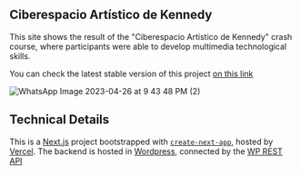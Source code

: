 ## Ciberespacio Artístico de Kennedy

This site shows the result of the "Ciberespacio Artístico de Kennedy" crash course, where participants were able to develop multimedia technological skills.

You can check the latest stable version of this project [on this link](https://ciberespacioartistico.com/)

![WhatsApp Image 2023-04-26 at 9 43 48 PM (2)](https://github.com/juanfel254/cibermedia/assets/85968522/454f9f20-4e58-4031-b5e3-c09b08a09739)

## Technical Details

This is a [Next.js](https://nextjs.org/) project bootstrapped with [`create-next-app`](https://github.com/vercel/next.js/tree/canary/packages/create-next-app), hosted by [Vercel](https://www.vercel.com/). The backend is hosted in [Wordpress](https://wordpress.com), connected by the [WP REST API](https://developer.wordpress.org/rest-api/) 
